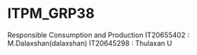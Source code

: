 # ITPM_GRP38
Responsible Consumption and Production
IT20655402 : M.Dalaxshan(dalaxshan)
IT20645298 : Thulaxan U
